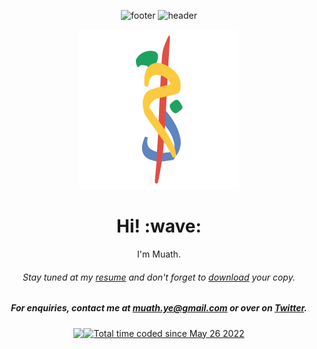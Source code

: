 <div align='center'>

![footer](https://capsule-render.vercel.app/api?type=waving&color=auto&height=60&section=footer)
![header](https://capsule-render.vercel.app/api?type=waving&color=auto&height=60&section=header)

 </div>
 
<a align='center' href='https://twitter.com/muathye'>
    <p align="center">
        <img height='256px' src='https://raw.githubusercontent.com/muath-ye/muath-ye/master/muathye.png' />
    </p>
</a>
<h1 align='center'> Hi! :wave:</h1>
<p align='center'>
I'm Muath.
</p>
<h6 align='center'>Stay tuned at my <a target="_blank" href="https://muath-ye.github.io/">resume</a> and don't forget to <a href="https://github.com/muath-ye/Muathye-cv/raw/master/docs/muathye-cv.pdf">download</a> your copy.</h6>
<h5 align='center'>For enquiries, contact me at <a href="mailto:muath.ye@gmail.com">muath.ye@gmail.com</a> or over on <a href="https://twitter.com/muathye">Twitter</a>.</h5>

<div align='center' style="display: flex;justify-content: center;">
<img height='28'  src="https://camo.githubusercontent.com/44f28101d7497ced91d960ce483606ecb09d757dddf3f857a71f615a6703a007/687474703a2f2f657374727579662d6769746875622e617a75726577656273697465732e6e65742f6170692f56697369746f724869743f757365723d6d756174682d7965267265706f3d6d756174682d7965" />
<a align='center' href="https://wakatime.com/@caa98403-bf58-4655-a14f-0e8425d6225b"><img src="https://wakatime.com/badge/user/caa98403-bf58-4655-a14f-0e8425d6225b.svg?style=for-the-badge" alt="Total time coded since May 26 2022" /></a>
</div>

